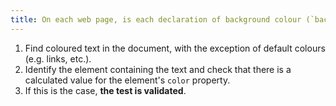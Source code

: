 ```yaml
---
title: On each web page, is each declaration of background colour (`background`, `background-color`), of an element likely to contain text, accompanied by at least one declaration of font colour (`color`), inherited from a parent?
---
```


1. Find coloured text in the document, with the exception of default colours (e.g. links, etc.).
2. Identify the element containing the text and check that there is a calculated value for the element's `color` property.
3. If this is the case, **the test is validated**.
